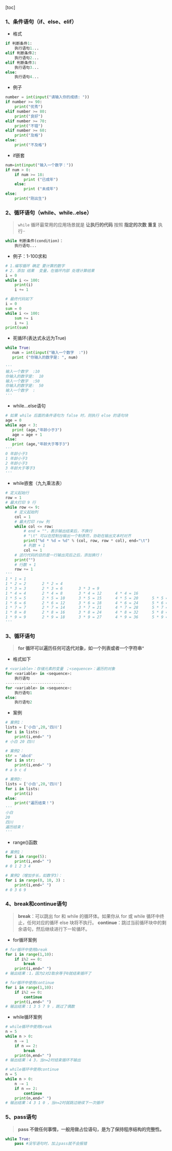 [toc]

### 1、条件语句（if、else、elif）

* 格式

```python
if 判断条件1:
    执行语句1...
elif 判断条件2:
    执行语句2...
elif 判断条件3:
    执行语句3...
else:
    执行语句4...
```

* 例子

```python
number = int(input("请输入你的成绩: "))
if number >= 90:
    print("优秀")
elif number >= 80:
    print("良好")
elif number >= 70:
    print("不错")
elif number >= 60:
    print("及格")
else:
    print("不及格")

```

* if嵌套

```python
num=int(input("输入一个数字："))
if num > 0:
    if num >= 18:
        print ("已成年")
    else:
        print ("未成年")
else:
    print("刚出生")

```

### 2、循环语句（while、while..else）

> `while` 循环最常用的应用场景就是 **让执行的代码** 按照 **指定的次数** **重复** 执行··

```python
while 判断条件(condition)：
    执行语句...
```

* 例子：1-100求和

```python
# 1.编写循环 确定 要计算的数字
# 2. 添加 结果  变量，在循环内部 处理计算结果
i = 0
while i <= 100:
    print(i)
    i += 1

# 最终代码如下
i = 0
sum = 0
while i <= 100:
    sum += i
    i += 1
print(sum)
```

* 死循环(表达式永远为True)

```python
while True: 
   num = int(input("输入一个数字  :"))
   print ("你输入的数字是: ", num)

'''
输入一个数字  :10
你输入的数字是:  10
输入一个数字  :50
你输入的数字是:  50
输入一个数字  :
'''
```

* while...else语句

```python
# 如果 while 后面的条件语句为 false 时，则执行 else 的语句块
age = 0
while age < 3:
   print (age,"年龄小于3")
   age = age + 1
else:
   print (age,"年龄大于等于3")
'''
0 年龄小于3
1 年龄小于3
2 年龄小于3
3 年龄大于等于3
'''
```

* while嵌套（九九乘法表）

```python
# 定义起始行
row = 1
# 最大打印 9 行
while row <= 9:
    # 定义起始列
    col = 1
    # 最大打印 row 列
    while col <= row:
        # end = ""，表示输出结束后，不换行
        # "\t" 可以在控制台输出一个制表符，协助在输出文本时对齐
        print("%d * %d = %d" % (col, row, row * col), end="\t")
        # 列数 + 1
        col += 1
    # 这行代码的目的是一行输出完后之后，添加换行！
    print("")
    # 行数 + 1
    row += 1
'''
1 * 1 = 1
1 * 2 = 2       2 * 2 = 4
1 * 3 = 3       2 * 3 = 6       3 * 3 = 9
1 * 4 = 4       2 * 4 = 8       3 * 4 = 12      4 * 4 = 16
1 * 5 = 5       2 * 5 = 10      3 * 5 = 15      4 * 5 = 20      5 * 5 = 25
1 * 6 = 6       2 * 6 = 12      3 * 6 = 18      4 * 6 = 24      5 * 6 = 30      6 * 6 = 36
1 * 7 = 7       2 * 7 = 14      3 * 7 = 21      4 * 7 = 28      5 * 7 = 35      6 * 7 = 42      7 * 7 = 49
1 * 8 = 8       2 * 8 = 16      3 * 8 = 24      4 * 8 = 32      5 * 8 = 40      6 * 8 = 48      7 * 8 = 56      8 * 8 = 64
1 * 9 = 9       2 * 9 = 18      3 * 9 = 27      4 * 9 = 36      5 * 9 = 45      6 * 9 = 54      7 * 9 = 63      8 * 9 = 72      9 * 9 = 81
'''
```

### 3、循环语句

> **for 循环可以遍历任何可迭代对象，如一个列表或者一个字符串***

* 格式如下

```python
# <variable>：存储元素的变量 ；<sequence>：遍历的对象
for <variable> in <sequence>:
    执行语句
--------------------------
for <variable> in <sequence>:
    执行语句1
else:
    执行语句2

```

* 案例

```python
# 案例1：
lists = ['小白',20,'四川']
for i in lists:
    print(i,end=" ")
# 小白 20 四川 

# 案例2：
str = 'abcd'
for i in str:
    print(i,end=" ")
# a b c d

# 案例3:
lists = ['小白',20,'四川']
for i in lists:
    print(i)
else:
    print("遍历结束！")
'''
小白
20
四川
遍历结束！
'''

```

* range()函数

```python
# 案例1：
for i in range(5):
    print(i,end=" ")
# 0 1 2 3 4 

# 案例2（增加步长，如数字3）：
for i in range(0, 10, 3) :
    print(i,end=" ")
# 0 3 6 9 

```

### 4、break和continue语句

> **break**：可以跳出 for 和 while 的循环体。如果你从 for 或 while 循环中终止，任何对应的循环 else 块将不执行。
> **continue**：跳过当前循环块中的剩余语句，然后继续进行下一轮循环。

* for循环案例

```python
# for循环中使用break
for i in range(1,10):
    if i%2 == 0:
        break
    print(i,end=" ")
# 输出结果：1，因为2对2取余等于0就结束循环了

# for循环中使用continue
for i in range(1,10):
    if i%2 == 0:
        continue
    print(i,end=" ")
# 输出结果：1 3 5 7 9 ，跳过了偶数

```

* while循环案例

```python
# while循环中使用break
n = 5
while n > 0:
    n -= 1
    if n == 2:
        break
    print(n,end=" ")
# 输出结果：4 3，当n=2时结束循环不输出

# while循环中使用continue
n = 5
while n > 0:
    n -= 1
    if n == 2:
        continue
    print(n,end=" ")
# 输出结果：4 3 1 0 ，当n=2时就跳过继续下一次循环

```

### 5、pass语句

> **pass 不做任何事情，一般用做占位语句，是为了保持程序结构的完整性。**

```python
while True:
	pass #没写语句时，加上pass就不会报错
```

